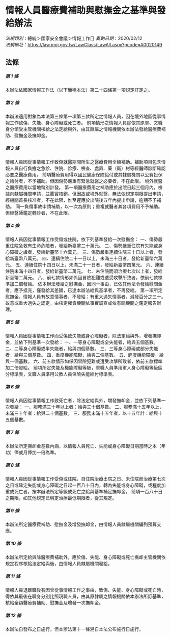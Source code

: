 # 情報人員醫療費補助與慰撫金之基準與發給辦法

*法規類別*：總統＞國家安全會議＞情報工作目
*異動日期*：2020/02/12  
*法規網址*：https://law.moj.gov.tw/LawClass/LawAll.aspx?pcode=A0020149



## 法條
##### 第 1 條
本辦法依國家情報工作法（以下簡稱本法）第二十四條第一項規定訂定之。

##### 第 2 條
本辦法適用對象為本法第三條第一項第三款所定之情報人員，因在境外地區從事情報工作致傷、失能、身心障礙或死亡者。
前項情形之情報人員除依其原軍、文職身分領受主管機關核給之法定給與外，由其隸屬之情報機關依本辦法發給醫療費補助、慰撫金及撫卹金。

##### 第 3 條
情報人員因從事情報工作致傷就醫期間所生之醫療費用全額補助。補助項目包含情報人員自行負擔之急診、住院、診療、檢查、處置、藥（衛）材等經醫師診斷確認必要之醫療費用。
前項醫療費用得以國民健康保險給付或其隸屬機關以公費投保之給付者，不予補助。但因傷勢嚴重有緊急就醫之必要者，不在此限。
境外就醫之醫療費用以當地幣別計發。
第一項醫療費用之補助應於出院日起三個月內，檢據向隸屬機關申請，並覈實核銷。但因故或境外就醫，無法依規定期限提出申請，經機關首長核准者，不在此限，惟至遲應於出院後五年內提出申請，逾期不予補助。
同一負傷事故申請補助，以一次為原則；重複就醫者其各項費用不予補助。但經醫師鑑定轉診者，不在此限。

##### 第 4 條
情報人員因從事情報工作受傷或住院，依下列基準發給一次慰撫金：
一、傷勢嚴重住院急救有生命危險者，發給新臺幣二十萬元。
二、傷勢嚴重住院有失能或身心障礙之虞者，發給新臺幣十六萬元。
三、傷勢嚴重連續住院三十日以上者，發給新臺幣八萬元。
四、連續住院二十一日以上，未滿三十日者，發給新臺幣六萬元。
五、連續住院十四日以上，未滿二十一日者，發給新臺幣四萬元。
六、連續住院未滿十四日者，發給新臺幣二萬元。
七、未住院而須治療七次以上者，發給新臺幣二萬元。
八、前七款情形如係因冒險犯難或遭受攻擊所致者，依前七款標準加二倍發給。
依本辦法發給之慰撫金，因同一事由，已依其他法令發給慰問金者，應予抵充，僅發給其差額，已達本辦法給與基準者，不再發給。
第一項所定慰撫金，情報人員有故意情事者，不發給；有重大過失情事者，減發百分之三十。故意或重大過失之認定，由核定權責機關依事實調查或依有關機關之鑑定報告辦理。

##### 第 5 條
情報人員因從事情報工作而受傷致失能或身心障礙者，除法定給與外，增發撫卹金，並依下列基準一次發給：
一、一等身心障礙或全失能者，給與五個基數。
二、二等身心障礙或半失能者，給與四個基數。
三、三等身心障礙或部分失能者，給與三個基數。
四、重度機能障礙，給與二個基數。
五、輕度機能障礙，給與一個基數。
六、前五款情形如係因冒險犯難或遭受攻擊所致者，依前五款標準加二倍發給。
前項所定失能及機能障礙等級，軍職人員準用軍人身心障礙等級區分標準表，文職人員準用公教人員保險失能給付標準表。

##### 第 6 條
情報人員因從事情報工作致死亡者，除法定給與外，增發撫卹金，並依下列基準一次發給：
一、服務滿三十年以上者：給與三十個基數。
二、服務滿十五年以上，未滿三十年者：給與二十個基數。
三、服務未滿十五年者，以十五年計：給與十五個基數。

##### 第 7 條
本辦法所定撫卹金基數內涵，以情報人員死亡、失能或身心障礙日期當時之本（年功）俸或月俸加一倍為準。

##### 第 8 條
情報人員因從事情報工作受傷或住院，自住院治療出院之日、未住院而治療第七次之日或確定失能或身心障礙之日起一百八十日內，轉為失能或身心障礙，或程度加重或死亡者，按本辦法所定等級或死亡之給與基準補足撫卹金。
前項一百八十日之期限，如其他規定已明定治療最低期限者，從其規定。

##### 第 9 條
本辦法所定醫療費補助、慰撫金及增發撫卹金，由情報人員隸屬機關編列預算支應。

##### 第 10 條
本辦法所定給與除醫療費補助外，應於傷、失能、身心障礙或死亡撫卹主管機關依規定程序核給法定給與後，由情報人員隸屬機關發給。

##### 第 11 條
情報人員退離職後有因曾從事情報工作之事由，致傷、失能、身心障礙或死亡時，得依其最後在職身分別比照現職人員，由其原隸屬之情報機關依本辦法所訂基準，核給全額醫療費補助、慰撫金及增發一次撫卹金。

##### 第 12 條
本辦法自發布之日施行。但本辦法第十一條溯自本法公布施行日施行。


